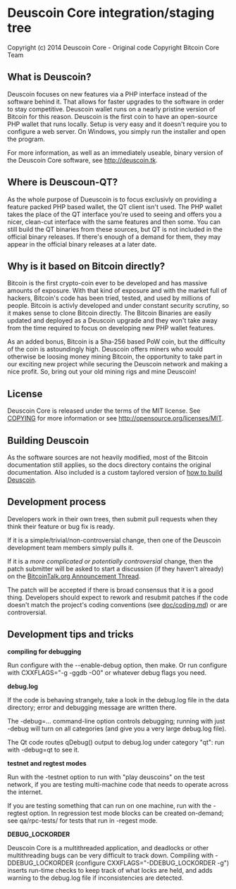 Deuscoin Core integration/staging tree
=====================================

Copyright (c) 2014 Deuscoin Core - Original code Copyright Bitcoin Core Team

What is Deuscoin?
----------------

Deuscoin focuses on new features via a PHP interface instead of the software behind it. That allows for faster upgrades to the software in order to stay competitive. Deuscoin wallet runs on a nearly pristine version of Bitcoin for this reason. Deuscoin is the first coin to have an open-source PHP wallet that runs locally. Setup is very easy and it doesn't require you to configure a web server. On Windows, you simply run the installer and open the program.

For more information, as well as an immediately useable, binary version of
the Deuscoin Core software, see http://deuscoin.tk.

Where is Deuscoun-QT?
---------------------

As the whole purpose of Dueuscoin is to focus exclusivly on providing a feature packed PHP based wallet, the QT client isn't used. The PHP wallet takes the place of the QT interface you're used to seeing and offers you a nicer, clean-cut interface with the same features and then some. You can still build the QT binaries from these sources, but QT is not included in the official binary releases. If there's enough of a demand for them, they may appear in the official binary releases at a later date.

Why is it based on Bitcoin directly?
------------------------------------

Bitcoin is the first crypto-coin ever to be developed and has massive amounts of exposure. With that kind of exposure and with the market full of hackers, Bitcoin's code has been tried, tested, and used by millions of people. Bitcoin is activly developed and under constant security scrutiny, so it makes sense to clone Bitcoin directly. The Bitcoin Binaries are easily updated and deployed as a Deuscoin upgrade and they won't take away from the time required to focus on developing new PHP wallet features.

As an added bonus, Bitcoin is a Sha-256 based PoW coin, but the difficulty of the coin is astoundingly high. Deuscoin offers miners who would otherwise be loosing money mining Bitcoin, the opportunity to take part in our exciting new project while securing the Deuscoin network and making a nice profit. So, bring out your old mining rigs and mine Deuscoin!

License
-------

Deuscoin Core is released under the terms of the MIT license. See [COPYING](COPYING) for more
information or see http://opensource.org/licenses/MIT.

Building Deuscoin
-------------------

As the software sources are not heavily modified, most of the Bitcoin documentation still applies, so the docs directory contains the original documentation. Also included is a custom taylored version of [how to build Deuscoin](doc/building-deuscoin.md).

Development process
-------------------

Developers work in their own trees, then submit pull requests when they think
their feature or bug fix is ready.

If it is a simple/trivial/non-controversial change, then one of the Deuscoin
development team members simply pulls it.

If it is a *more complicated or potentially controversial* change, then the patch
submitter will be asked to start a discussion (if they haven't already) on the
[BitcoinTalk.org Announcement Thread](https://bitcointalk.org/index.php?board=159.0).

The patch will be accepted if there is broad consensus that it is a good thing.
Developers should expect to rework and resubmit patches if the code doesn't
match the project's coding conventions (see [doc/coding.md](doc/coding.md)) or are
controversial.

Development tips and tricks
---------------------------

**compiling for debugging**

Run configure with the --enable-debug option, then make. Or run configure with
CXXFLAGS="-g -ggdb -O0" or whatever debug flags you need.

**debug.log**

If the code is behaving strangely, take a look in the debug.log file in the data directory;
error and debugging message are written there.

The -debug=... command-line option controls debugging; running with just -debug will turn
on all categories (and give you a very large debug.log file).

The Qt code routes qDebug() output to debug.log under category "qt": run with -debug=qt
to see it.

**testnet and regtest modes**

Run with the -testnet option to run with "play deuscoins" on the test network, if you
are testing multi-machine code that needs to operate across the internet.

If you are testing something that can run on one machine, run with the -regtest option.
In regression test mode blocks can be created on-demand; see qa/rpc-tests/ for tests
that run in -regest mode.

**DEBUG_LOCKORDER**

Deuscoin Core is a multithreaded application, and deadlocks or other multithreading bugs
can be very difficult to track down. Compiling with -DDEBUG_LOCKORDER (configure
CXXFLAGS="-DDEBUG_LOCKORDER -g") inserts run-time checks to keep track of what locks
are held, and adds warning to the debug.log file if inconsistencies are detected.
